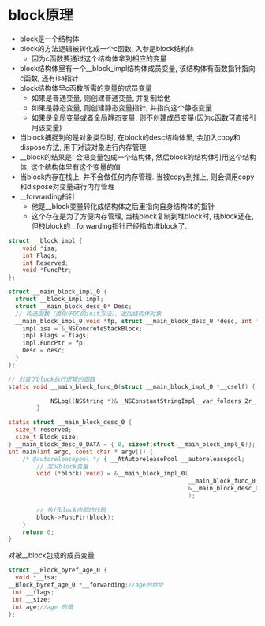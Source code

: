 # block原理
* block是一个结构体
* block的方法逻辑被转化成一个c函数, 入参是block结构体
    * 因为c函数要通过这个结构体拿到相应的变量
* block结构体里有一个__block_impl结构体成员变量, 该结构体有函数指针指向c函数, 还有isa指针
* block结构体里c函数所需的变量的成员变量
    * 如果是普通变量, 则创建普通变量, 并复制给他
    * 如果是静态变量, 则创建静态变量指针, 并指向这个静态变量
    * 如果是全局变量或者全局静态变量, 则不创建成员变量(因为c函数可直接引用该变量)
* 当block捕捉到的是对象类型时, 在block的desc结构体里, 会加入copy和dispose方法, 用于对该对象进行内存管理
* __block的结果是: 会把变量包成一个结构体, 然后block的结构体引用这个结构体, 这个结构体里有这个变量的值
* 当block内存在栈上, 并不会做任何内存管理. 当被copy到推上, 则会调用copy和dispose对变量进行内存管理
* __forwarding指针
    * 他是__block变量转化成结构体之后里指向自身结构体的指针
    * 这个存在是为了方便内存管理, 当栈block复制到堆block时, 栈block还在, 但栈block的__forwarding指针已经指向堆block了.

    
```c
struct __block_impl {
    void *isa;
    int Flags;
    int Reserved;
    void *FuncPtr;
};

struct __main_block_impl_0 {
  struct __block_impl impl;
  struct __main_block_desc_0* Desc;
  // 构造函数（类似于OC的init方法），返回结构体对象
  __main_block_impl_0(void *fp, struct __main_block_desc_0 *desc, int flags=0) {
    impl.isa = &_NSConcreteStackBlock;
    impl.Flags = flags;
    impl.FuncPtr = fp;
    Desc = desc;
  }
};

// 封装了block执行逻辑的函数
static void __main_block_func_0(struct __main_block_impl_0 *__cself) {

            NSLog((NSString *)&__NSConstantStringImpl__var_folders_2r__m13fp2x2n9dvlr8d68yry500000gn_T_main_c60393_mi_0);
        }

static struct __main_block_desc_0 {
  size_t reserved;
  size_t Block_size;
} __main_block_desc_0_DATA = { 0, sizeof(struct __main_block_impl_0)};
int main(int argc, const char * argv[]) {
    /* @autoreleasepool */ { __AtAutoreleasePool __autoreleasepool;
        // 定义block变量
        void (*block)(void) = &__main_block_impl_0(
                                                   __main_block_func_0,
                                                   &__main_block_desc_0_DATA
                                                   );

        // 执行block内部的代码
        block->FuncPtr(block);
    }
    return 0;
}
```

对被__block包成的成员变量
```c
struct __Block_byref_age_0 {
  void *__isa;
__Block_byref_age_0 *__forwarding;//age的地址
 int __flags;
 int __size;
 int age;//age 的值
};
```